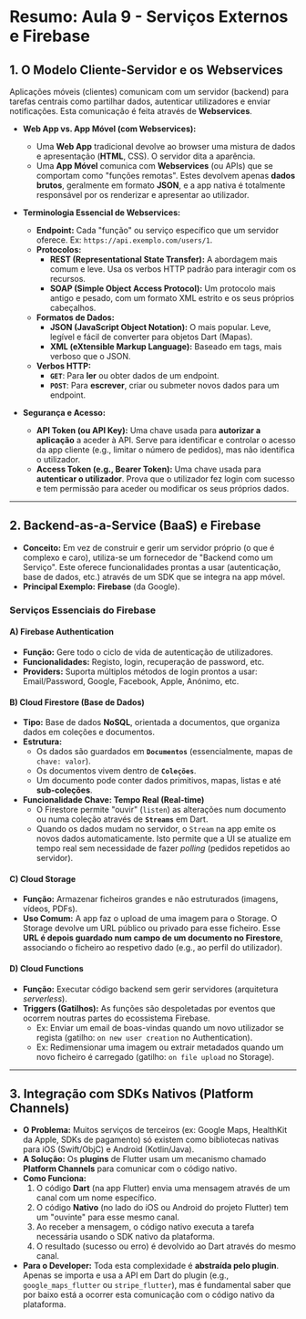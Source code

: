 # Resumo: Aula 9 - Serviços Externos e Firebase

## 1. O Modelo Cliente-Servidor e os Webservices

Aplicações móveis (clientes) comunicam com um servidor (backend) para tarefas centrais como partilhar dados, autenticar utilizadores e enviar notificações. Esta comunicação é feita através de **Webservices**.

- **Web App vs. App Móvel (com Webservices):**
    - Uma **Web App** tradicional devolve ao browser uma mistura de dados e apresentação (**HTML**, CSS). O servidor dita a aparência.
    - Uma **App Móvel** comunica com **Webservices** (ou APIs) que se comportam como "funções remotas". Estes devolvem apenas **dados brutos**, geralmente em formato **JSON**, e a app nativa é totalmente responsável por os renderizar e apresentar ao utilizador.

- **Terminologia Essencial de Webservices:**
    - **Endpoint:** Cada "função" ou serviço específico que um servidor oferece. Ex: `https://api.exemplo.com/users/1`.
    - **Protocolos:**
        - **REST (Representational State Transfer):** A abordagem mais comum e leve. Usa os verbos HTTP padrão para interagir com os recursos.
        - **SOAP (Simple Object Access Protocol):** Um protocolo mais antigo e pesado, com um formato XML estrito e os seus próprios cabeçalhos.
    - **Formatos de Dados:**
        - **JSON (JavaScript Object Notation):** O mais popular. Leve, legível e fácil de converter para objetos Dart (Mapas).
        - **XML (eXtensible Markup Language):** Baseado em tags, mais verboso que o JSON.
    - **Verbos HTTP:**
        - **`GET`**: Para **ler** ou obter dados de um endpoint.
        - **`POST`**: Para **escrever**, criar ou submeter novos dados para um endpoint.

- **Segurança e Acesso:**
    - **API Token (ou API Key):** Uma chave usada para **autorizar a aplicação** a aceder à API. Serve para identificar e controlar o acesso da app cliente (e.g., limitar o número de pedidos), mas não identifica o utilizador.
    - **Access Token (e.g., Bearer Token):** Uma chave usada para **autenticar o utilizador**. Prova que o utilizador fez login com sucesso e tem permissão para aceder ou modificar os seus próprios dados.

---

## 2. Backend-as-a-Service (BaaS) e Firebase

- **Conceito:** Em vez de construir e gerir um servidor próprio (o que é complexo e caro), utiliza-se um fornecedor de "Backend como um Serviço". Este oferece funcionalidades prontas a usar (autenticação, base de dados, etc.) através de um SDK que se integra na app móvel.
- **Principal Exemplo:** **Firebase** (da Google).

### Serviços Essenciais do Firebase

#### A) Firebase Authentication
- **Função:** Gere todo o ciclo de vida de autenticação de utilizadores.
- **Funcionalidades:** Registo, login, recuperação de password, etc.
- **Providers:** Suporta múltiplos métodos de login prontos a usar: Email/Password, Google, Facebook, Apple, Anónimo, etc.

#### B) Cloud Firestore (Base de Dados)
- **Tipo:** Base de dados **NoSQL**, orientada a documentos, que organiza dados em coleções e documentos.
- **Estrutura:**
    - Os dados são guardados em **`Documentos`** (essencialmente, mapas de `chave: valor`).
    - Os documentos vivem dentro de **`Coleções`**.
    - Um documento pode conter dados primitivos, mapas, listas e até **sub-coleções**.
- **Funcionalidade Chave: Tempo Real (Real-time)**
    - O Firestore permite "ouvir" (`listen`) as alterações num documento ou numa coleção através de **`Streams`** em Dart.
    - Quando os dados mudam no servidor, o `Stream` na app emite os novos dados automaticamente. Isto permite que a UI se atualize em tempo real sem necessidade de fazer *polling* (pedidos repetidos ao servidor).

#### C) Cloud Storage
- **Função:** Armazenar ficheiros grandes e não estruturados (imagens, vídeos, PDFs).
- **Uso Comum:** A app faz o upload de uma imagem para o Storage. O Storage devolve um URL público ou privado para esse ficheiro. Esse **URL é depois guardado num campo de um documento no Firestore**, associando o ficheiro ao respetivo dado (e.g., ao perfil do utilizador).

#### D) Cloud Functions
- **Função:** Executar código backend sem gerir servidores (arquitetura *serverless*).
- **Triggers (Gatilhos):** As funções são despoletadas por eventos que ocorrem noutras partes do ecossistema Firebase.
    - Ex: Enviar um email de boas-vindas quando um novo utilizador se regista (gatilho: `on new user creation` no Authentication).
    - Ex: Redimensionar uma imagem ou extrair metadados quando um novo ficheiro é carregado (gatilho: `on file upload` no Storage).

---

## 3. Integração com SDKs Nativos (Platform Channels)

- **O Problema:** Muitos serviços de terceiros (ex: Google Maps, HealthKit da Apple, SDKs de pagamento) só existem como bibliotecas nativas para iOS (Swift/ObjC) e Android (Kotlin/Java).
- **A Solução:** Os **plugins** de Flutter usam um mecanismo chamado **Platform Channels** para comunicar com o código nativo.
- **Como Funciona:**
    1.  O código **Dart** (na app Flutter) envia uma mensagem através de um canal com um nome específico.
    2.  O código **Nativo** (no lado do iOS ou Android do projeto Flutter) tem um "ouvinte" para esse mesmo canal.
    3.  Ao receber a mensagem, o código nativo executa a tarefa necessária usando o SDK nativo da plataforma.
    4.  O resultado (sucesso ou erro) é devolvido ao Dart através do mesmo canal.
- **Para o Developer:** Toda esta complexidade é **abstraída pelo plugin**. Apenas se importa e usa a API em Dart do plugin (e.g., `google_maps_flutter` ou `stripe_flutter`), mas é fundamental saber que por baixo está a ocorrer esta comunicação com o código nativo da plataforma. 